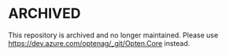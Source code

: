 # ARCHIVED

This repository is archived and no longer maintained.
Please use https://dev.azure.com/optenag/_git/Opten.Core instead.
